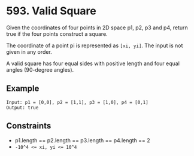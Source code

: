 # 593. Valid Square

Given the coordinates of four points in 2D space p1, p2, p3 and p4, return true if the four points construct a square.

The coordinate of a point pi is represented as `[xi, yi]`. The input is not given in any order.

A valid square has four equal sides with positive length and four equal angles (90-degree angles).

## Example

```
Input: p1 = [0,0], p2 = [1,1], p3 = [1,0], p4 = [0,1]
Output: true

```

## Constraints

- p1.length == p2.length == p3.length == p4.length == 2
- `-10^4 <= xi, yi <= 10^4`